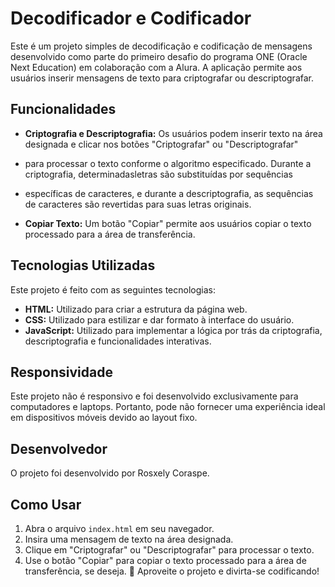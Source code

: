 # Decodificador e Codificador

Este é um projeto simples de decodificação e codificação de mensagens desenvolvido como parte do primeiro desafio do programa ONE (Oracle Next Education) 
em colaboração com a Alura. A aplicação permite aos usuários inserir mensagens de texto para criptografar ou descriptografar.


## Funcionalidades

- **Criptografia e Descriptografia:** Os usuários podem inserir texto na área designada e clicar nos botões "Criptografar" ou "Descriptografar"
- para processar o texto conforme o algoritmo especificado. Durante a criptografia, determinadasletras são substituídas por sequências
- específicas de caracteres, e durante a descriptografia, as sequências de caracteres são revertidas para suas letras originais.
  
- **Copiar Texto:** Um botão "Copiar" permite aos usuários copiar o texto processado para a área de transferência.


## Tecnologias Utilizadas

Este projeto é feito com as seguintes tecnologias:

- **HTML:** Utilizado para criar a estrutura da página web.
- **CSS:** Utilizado para estilizar e dar formato à interface do usuário.
- **JavaScript:** Utilizado para implementar a lógica por trás da criptografia, descriptografia e funcionalidades interativas.


## Responsividade

Este projeto não é responsivo e foi desenvolvido exclusivamente para computadores e laptops. Portanto, pode não 
fornecer uma experiência ideal em dispositivos móveis devido ao layout fixo.

## Desenvolvedor

O projeto foi desenvolvido por Rosxely Coraspe.

## Como Usar

1. Abra o arquivo `index.html` em seu navegador.
2. Insira uma mensagem de texto na área designada.
3. Clique em "Criptografar" ou "Descriptografar" para processar o texto.
4. Use o botão "Copiar" para copiar o texto processado para a área de transferência, se deseja.
🚀 Aproveite o projeto e divirta-se codificando!
